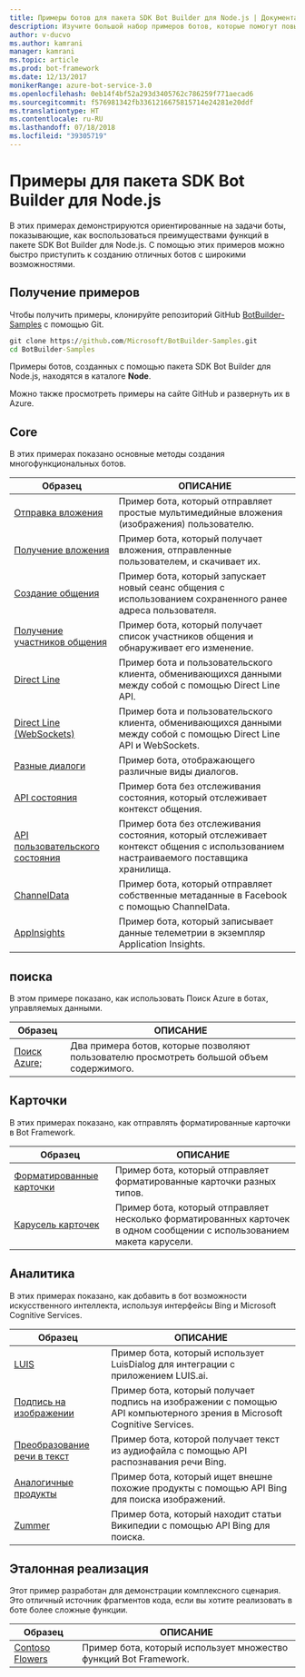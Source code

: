 ```yaml
---
title: Примеры ботов для пакета SDK Bot Builder для Node.js | Документация Майкрософт
description: Изучите большой набор примеров ботов, которые помогут повысить эффективность разработки ботов с помощью пакета SDK Bot Builder для Node.js.
author: v-ducvo
ms.author: kamrani
manager: kamrani
ms.topic: article
ms.prod: bot-framework
ms.date: 12/13/2017
monikerRange: azure-bot-service-3.0
ms.openlocfilehash: 0eb14f4bf52a293d3405762c786259f771aecad6
ms.sourcegitcommit: f576981342fb3361216675815714e24281e20ddf
ms.translationtype: HT
ms.contentlocale: ru-RU
ms.lasthandoff: 07/18/2018
ms.locfileid: "39305719"
---
```

# <a name="bot-builder-sdk-for-nodejs-samples"></a>Примеры для пакета SDK Bot Builder для Node.js

В этих примерах демонстрируются ориентированные на задачи боты, показывающие, как воспользоваться преимуществами функций в пакете SDK Bot Builder для Node.js. С помощью этих примеров можно быстро приступить к созданию отличных ботов с широкими возможностями.

## <a name="get-the-samples"></a>Получение примеров
Чтобы получить примеры, клонируйте репозиторий GitHub [BotBuilder-Samples](https://github.com/Microsoft/BotBuilder-Samples) с помощью Git.

```cmd
git clone https://github.com/Microsoft/BotBuilder-Samples.git
cd BotBuilder-Samples
```

Примеры ботов, созданных с помощью пакета SDK Bot Builder для Node.js, находятся в каталоге **Node**.

Можно также просмотреть примеры на сайте GitHub и развернуть их в Azure.

## <a name="core"></a>Core
В этих примерах показано основные методы создания многофункциональных ботов.

Образец | ОПИСАНИЕ
------------ | ------------- 
[Отправка вложения](https://github.com/Microsoft/BotBuilder-Samples/tree/master/Node/core-SendAttachment) | Пример бота, который отправляет простые мультимедийные вложения (изображения) пользователю. 
[Получение вложения](https://github.com/Microsoft/BotBuilder-Samples/tree/master/Node/core-ReceiveAttachment) | Пример бота, который получает вложения, отправленные пользователем, и скачивает их. 
[Создание общения](https://github.com/Microsoft/BotBuilder-Samples/tree/master/Node/core-CreateNewConversation)  | Пример бота, который запускает новый сеанс общения с использованием сохраненного ранее адреса пользователя.
[Получение участников общения](https://github.com/Microsoft/BotBuilder-Samples/tree/master/Node/core-GetConversationMembers) | Пример бота, который получает список участников общения и обнаруживает его изменение. 
[Direct Line](https://github.com/Microsoft/BotBuilder-Samples/tree/master/Node/core-DirectLine) | Пример бота и пользовательского клиента, обменивающихся данными между собой с помощью Direct Line API. 
[Direct Line (WebSockets)](https://github.com/Microsoft/BotBuilder-Samples/tree/master/Node/core-DirectLineWebSockets) | Пример бота и пользовательского клиента, обменивающихся данными между собой с помощью Direct Line API и WebSockets. 
[Разные диалоги](https://github.com/Microsoft/BotBuilder-Samples/tree/master/Node/core-MultiDialogs) | Пример бота, отображающего различные виды диалогов.
[API состояния](https://github.com/Microsoft/BotBuilder-Samples/tree/master/Node/core-State) | Пример бота без отслеживания состояния, который отслеживает контекст общения.
[API пользовательского состояния](https://github.com/Microsoft/BotBuilder-Samples/tree/master/Node/core-CustomState) | Пример бота без отслеживания состояния, который отслеживает контекст общения с использованием настраиваемого поставщика хранилища.
[ChannelData](https://github.com/Microsoft/BotBuilder-Samples/tree/master/Node/core-ChannelData) | Пример бота, который отправляет собственные метаданные в Facebook с помощью ChannelData.
[AppInsights](https://github.com/Microsoft/BotBuilder-Samples/tree/master/Node/core-AppInsights) | Пример бота, который записывает данные телеметрии в экземпляр Application Insights.

## <a name="search"></a>поиска
В этом примере показано, как использовать Поиск Azure в ботах, управляемых данными.

Образец | ОПИСАНИЕ
------------ | -------------
[Поиск Azure;](https://github.com/Microsoft/BotBuilder-Samples/tree/master/Node/demo-Search) | Два примера ботов, которые позволяют пользователю просмотреть большой объем содержимого.


## <a name="cards"></a>Карточки
В этих примерах показано, как отправлять форматированные карточки в Bot Framework.

Образец | ОПИСАНИЕ
------------ | -------------
[Форматированные карточки](https://github.com/Microsoft/BotBuilder-Samples/tree/master/Node/cards-RichCards) | Пример бота, который отправляет форматированные карточки разных типов.
[Карусель карточек](https://github.com/Microsoft/BotBuilder-Samples/tree/master/Node/cards-CarouselCards) | Пример бота, который отправляет несколько форматированных карточек в одном сообщении с использованием макета карусели.

## <a name="intelligence"></a>Аналитика
В этих примерах показано, как добавить в бот возможности искусственного интеллекта, используя интерфейсы Bing и Microsoft Cognitive Services.

Образец | ОПИСАНИЕ
------------ | -------------
[LUIS](https://github.com/Microsoft/BotBuilder-Samples/tree/master/Node/intelligence-LUIS) | Пример бота, который использует LuisDialog для интеграции с приложением LUIS.ai.
[Подпись на изображении](https://github.com/Microsoft/BotBuilder-Samples/tree/master/Node/intelligence-ImageCaption) | Пример бота, который получает подпись на изображении с помощью API компьютерного зрения в Microsoft Cognitive Services.
[Преобразование речи в текст](https://github.com/Microsoft/BotBuilder-Samples/tree/master/Node/intelligence-SpeechToText)  | Пример бота, которой получает текст из аудиофайла с помощью API распознавания речи Bing.
[Аналогичные продукты](https://github.com/Microsoft/BotBuilder-Samples/tree/master/Node/intelligence-SimilarProducts) | Пример бота, который ищет внешне похожие продукты с помощью API Bing для поиска изображений. 
[Zummer](https://github.com/Microsoft/BotBuilder-Samples/tree/master/Node/intelligence-Zummer) | Пример бота, который находит статьи Википедии с помощью API Bing для поиска.

## <a name="reference-implementation"></a>Эталонная реализация
Этот пример разработан для демонстрации комплексного сценария. Это отличный источник фрагментов кода, если вы хотите реализовать в боте более сложные функции.


Образец | ОПИСАНИЕ
------------ | -------------
[Contoso Flowers](https://github.com/Microsoft/BotBuilder-Samples/tree/master/Node/demo-ContosoFlowers) | Пример бота, который использует множество функций Bot Framework.

